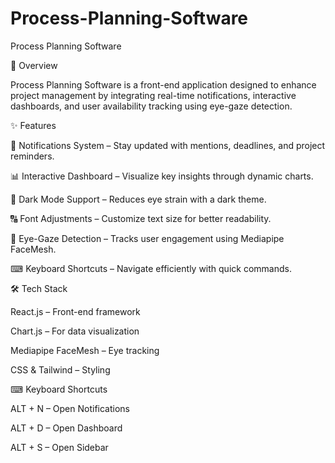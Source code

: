 # Process-Planning-Software
Process Planning Software

📌 Overview

Process Planning Software is a front-end application designed to enhance project management by integrating real-time notifications, interactive dashboards, and user availability tracking using eye-gaze detection.


✨ Features

📢 Notifications System – Stay updated with mentions, deadlines, and project reminders.

📊 Interactive Dashboard – Visualize key insights through dynamic charts.

🌙 Dark Mode Support – Reduces eye strain with a dark theme.

🔠 Font Adjustments – Customize text size for better readability.

👀 Eye-Gaze Detection – Tracks user engagement using Mediapipe FaceMesh.

⌨ Keyboard Shortcuts – Navigate efficiently with quick commands.


🛠 Tech Stack

React.js – Front-end framework

Chart.js – For data visualization

Mediapipe FaceMesh – Eye tracking

CSS & Tailwind – Styling


⌨ Keyboard Shortcuts

ALT + N – Open Notifications

ALT + D – Open Dashboard

ALT + S – Open Sidebar
